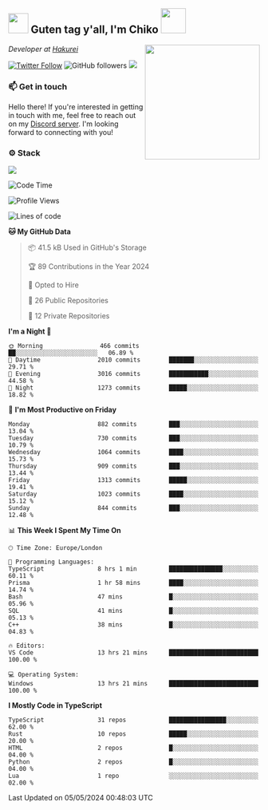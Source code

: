 <h2><img src="https://cdn.discordapp.com/emojis/1100181376730402906.gif?quality=lossless" width="40"> Guten tag y'all, I'm Chiko <img src="https://a.ppy.sh/15907233" width="50"></h2>
<a href="https://twitter.com/Zzul0714/status/1654451338179395585?s=20"><img align='right' src="https://cdn.discordapp.com/attachments/1109162815866023976/1109163700583153705/FvXKt8paEAAR6Ak1.png" width="230"></a>
<p><em>Developer at <a href="https://github.com/hakureiapp">Hakurei</a></em></p>

[![Twitter Follow](https://img.shields.io/twitter/follow/chikoxq?label=Follow)](https://twitter.com/intent/follow?screen_name=chikoxq)
![GitHub followers](https://img.shields.io/github/followers/chikof?label=Follow&style=social)
![](https://komarev.com/ghpvc/?username=chikof&color=blue)

### 📫 Get in touch
Hello there! If you're interested in getting in touch with me, feel free to reach out on my [Discord server](https://discord.gg/sejc7TnX6N). I'm looking forward to connecting with you!

### ⚙️ Stack
![](https://skillicons.dev/icons?i=git,kubernetes,docker,js,ts,cloudflare,css,deno,express,graphql,html,mongodb,nestjs,py,react,apollo,bash,java,lua,nextjs,netlify,nodejs,ps,powershell,rust,neovim,tauri,sentry,postgres,tailwind,prisma,actix)

<!--START_SECTION:waka-->
![Code Time](http://img.shields.io/badge/Code%20Time-1%2C681%20hrs%2047%20mins-blue)

![Profile Views](http://img.shields.io/badge/Profile%20Views-0-blue)

![Lines of code](https://img.shields.io/badge/From%20Hello%20World%20I%27ve%20Written-6.3%20million%20lines%20of%20code-blue)

**🐱 My GitHub Data** 

> 📦 41.5 kB Used in GitHub's Storage 
 > 
> 🏆 89 Contributions in the Year 2024
 > 
> 💼 Opted to Hire
 > 
> 📜 26 Public Repositories 
 > 
> 🔑 12 Private Repositories 
 > 
**I'm a Night 🦉** 

```text
🌞 Morning                466 commits         ██░░░░░░░░░░░░░░░░░░░░░░░   06.89 % 
🌆 Daytime                2010 commits        ███████░░░░░░░░░░░░░░░░░░   29.71 % 
🌃 Evening                3016 commits        ███████████░░░░░░░░░░░░░░   44.58 % 
🌙 Night                  1273 commits        █████░░░░░░░░░░░░░░░░░░░░   18.82 % 
```
📅 **I'm Most Productive on Friday** 

```text
Monday                   882 commits         ███░░░░░░░░░░░░░░░░░░░░░░   13.04 % 
Tuesday                  730 commits         ███░░░░░░░░░░░░░░░░░░░░░░   10.79 % 
Wednesday                1064 commits        ████░░░░░░░░░░░░░░░░░░░░░   15.73 % 
Thursday                 909 commits         ███░░░░░░░░░░░░░░░░░░░░░░   13.44 % 
Friday                   1313 commits        █████░░░░░░░░░░░░░░░░░░░░   19.41 % 
Saturday                 1023 commits        ████░░░░░░░░░░░░░░░░░░░░░   15.12 % 
Sunday                   844 commits         ███░░░░░░░░░░░░░░░░░░░░░░   12.48 % 
```


📊 **This Week I Spent My Time On** 

```text
🕑︎ Time Zone: Europe/London

💬 Programming Languages: 
TypeScript               8 hrs 1 min         ███████████████░░░░░░░░░░   60.11 % 
Prisma                   1 hr 58 mins        ████░░░░░░░░░░░░░░░░░░░░░   14.74 % 
Bash                     47 mins             █░░░░░░░░░░░░░░░░░░░░░░░░   05.96 % 
SQL                      41 mins             █░░░░░░░░░░░░░░░░░░░░░░░░   05.13 % 
C++                      38 mins             █░░░░░░░░░░░░░░░░░░░░░░░░   04.83 % 

🔥 Editors: 
VS Code                  13 hrs 21 mins      █████████████████████████   100.00 % 

💻 Operating System: 
Windows                  13 hrs 21 mins      █████████████████████████   100.00 % 
```

**I Mostly Code in TypeScript** 

```text
TypeScript               31 repos            ████████████████░░░░░░░░░   62.00 % 
Rust                     10 repos            █████░░░░░░░░░░░░░░░░░░░░   20.00 % 
HTML                     2 repos             █░░░░░░░░░░░░░░░░░░░░░░░░   04.00 % 
Python                   2 repos             █░░░░░░░░░░░░░░░░░░░░░░░░   04.00 % 
Lua                      1 repo              ░░░░░░░░░░░░░░░░░░░░░░░░░   02.00 % 
```




 Last Updated on 05/05/2024 00:48:03 UTC
<!--END_SECTION:waka-->


<!--
<p align="center">
     <a href="https://discord.gg/HhybNhchcC"><img src="https://invidget.switchblade.xyz/sejc7TnX6N" align="center" ><a>
</p> 
-->
